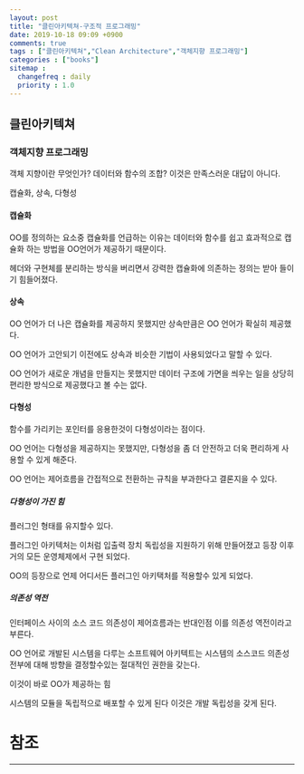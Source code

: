 ```yaml
---
layout: post
title: "클린아키텍쳐-구조적 프로그래밍"
date: 2019-10-18 09:09 +0900
comments: true
tags : ["클린아키텍쳐","Clean Architecture","객체지향 프로그래밍"]
categories : ["books"]
sitemap :
  changefreq : daily
  priority : 1.0
---
```


## 클린아키텍쳐

### 객체지향 프로그래밍

객체 지향이란 무엇인가? 데이터와 함수의 조합? 이것은 만족스러운 대답이 아니다.

캡슐화, 상속, 다형성

#### 캡슐화

OO를 정의하는 요소중 캡슐화를 언급하는 이유는 데이터와 함수를 쉽고 효과적으로 캡슐화 하는 방법을 OO언어가 제공하기 때문이다.

헤더와 구현체를 분리하는 방식을 버리면서 강력한 캡슐화에 의존하는 정의는 받아 들이기 힘들어졌다.

#### 상속

OO 언어가 더 나은 캡슐화를 제공하지 못했지만 상속만큼은 OO 언어가 확실히 제공했다.

OO 언어가 고안되기 이전에도 상속과 비슷한 기법이 사용되었다고 말할 수 있다.

OO 언어가 새로운 개념을 만들지는 못했지만 데이터 구조에 가면을 씌우는 일을 상당히 편리한 방식으로 제공했다고 볼 수는 없다.

#### 다형성

함수를 가리키는 포인터를 응용한것이 다형성이라는 점이다.

OO 언어는 다형성을 제공하지는 못했지만, 다형성을 좀 더 안전하고 더욱 편리하게 사용할 수 있게 해준다.

OO 언어는 제어흐름을 간접적으로 전환하는 규칙을 부과한다고 결론지을 수 있다.

##### 다형성이 가진 힘

플러그인 형태를 유지할수 있다.

플러그인 아키텍처는 이처럼 입출력 장치 독립성을 지원하기 위해 만들어졌고 등장 이후 거의 모든 운영체제에서 구현 되었다.

OO의 등장으로 언제 어디서든 플러그인 아키택처를 적용할수 있게 되었다.

##### 의존성 역전

인터페이스 사이의 소스 코드 의존성이 제어흐름과는 반대인점 이를 의존성 역전이라고 부른다.

OO 언어로 개발된 시스템을 다루는 소프트웨어 아키텍트는 시스템의 소스코드 의존성 전부에 대해 방향을
결정할수있는 절대적인 권한을 갖는다.

이것이 바로 OO가 제공하는 힘 

시스템의 모듈을 독립적으로 배포할 수 있게 된다 이것은 개발 독립성을 갖게 된다.



# 참조
-----

